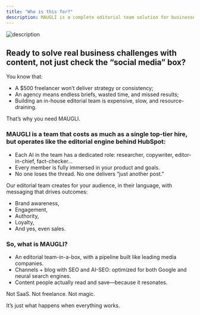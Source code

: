 ```yaml
---
title: "Who is this for?"
description: MAUGLI is a complete editorial team solution for businesses seeking strategic content creation that drives real results—operating like HubSpot's editorial engine at the cost of a single hire, delivering brand awareness, engagement, authority, and sales through content people actually read.
---
```

![description](/assets/og_image_en.webp)

## Ready to solve real business challenges with content, not just check the “social media” box?

You know that:

- A $500 freelancer won’t deliver strategy or consistency;
- An agency means endless briefs, wasted time, and missed results;
- Building an in-house editorial team is expensive, slow, and resource-draining.

That’s why you need MAUGLI.

### MAUGLI is a team that costs as much as a single top-tier hire, but operates like the editorial engine behind HubSpot:

- Each AI in the team has a dedicated role: researcher, copywriter, editor-in-chief, fact-checker…
- Every member is fully immersed in your product and goals.
- No one loses the thread. No one delivers “just another post.”

Our editorial team creates for your audience, in their language, with messaging that drives outcomes:

- Brand awareness,
- Engagement,
- Authority,
- Loyalty,
- And yes, even sales.

### So, what is MAUGLI?

- An editorial team-in-a-box, with a pipeline built like leading media companies.
- Channels + blog with SEO and AI-SEO: optimized for both Google and neural search engines.
- Content people actually read and save—because it resonates.

Not SaaS. Not freelance. Not magic.

It’s just what happens when everything works.
